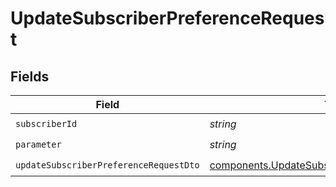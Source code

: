 # UpdateSubscriberPreferenceRequest


## Fields

| Field                                                                                                              | Type                                                                                                               | Required                                                                                                           | Description                                                                                                        |
| ------------------------------------------------------------------------------------------------------------------ | ------------------------------------------------------------------------------------------------------------------ | ------------------------------------------------------------------------------------------------------------------ | ------------------------------------------------------------------------------------------------------------------ |
| `subscriberId`                                                                                                     | *string*                                                                                                           | :heavy_check_mark:                                                                                                 | N/A                                                                                                                |
| `parameter`                                                                                                        | *string*                                                                                                           | :heavy_check_mark:                                                                                                 | N/A                                                                                                                |
| `updateSubscriberPreferenceRequestDto`                                                                             | [components.UpdateSubscriberPreferenceRequestDto](../../models/components/updatesubscriberpreferencerequestdto.md) | :heavy_check_mark:                                                                                                 | N/A                                                                                                                |